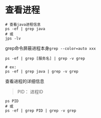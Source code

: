 # 查看进程

```shell
# 查看java进程信息
ps -ef | grep java
# 或 
jps -lv
```

grep命令屏蔽进程本身`grep --color=auto xxx`

```shell
ps -ef | grep [服务名] | grep -v grep

# ex:
ps -ef | grep java | grep -v grep
```

查看进程的详细信息

> PID： 进程ID

```shell
ps PID
# 或
ps -ef | grep PID | grep -v grep
```